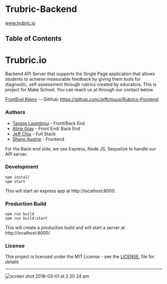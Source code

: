 # Trubric-Backend

www.trubric.io

## Table of Contents

# Trubric.io

Backend API Server that supports the Single Page application that allows students to achieve measurable feedback by giving them tools for diagnostic, self-assessment through rubrics created by educators. This is project for Make School. You can reach us at through our contact below.

[FrontEnd Repro](https://github.com/Jeffchiucp/Rubrics-Frontend) -- GitHub: https://github.com/Jeffchiucp/Rubrics-Frontend

### Authors
- [Tassos Laumbrou](https://www.linkedin.com/in/lambrou/) - Front/Back End
- [Alirie Gray](https://www.linkedin.com/in/alirie-gray/) - Front End/ Back End
- [Jeff Chiu](https://www.linkedin.com/in/jeffchiu1) - Full Stack
- [Shane Austrie](https://www.linkedin.com/in/shaneaustrie) - Frontend

For the Back-end side, we use Express, Node JS, Sequelize to handle our API server.


### Development
```
npm install
npm start
```
This will start an express app at http://localhost:8000.


### Production Build
```
npm run build
npm run build:start
```
This will create a production build and will start a server at http://localhost:8000/


### License
This project is licensed under the MIT License - see the [LICENSE.](https://tldrlegal.com/license/mit-license) file for details

-------------------

![screen shot 2018-03-01 at 2 20 24 pm](https://user-images.githubusercontent.com/10523517/36866100-3700dba4-1d46-11e8-8192-bd77ec02bdf0.png)
